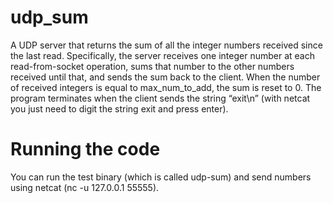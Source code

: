 # udp_sum
A UDP server that returns the sum of all the integer numbers received since the last read. Specifically, the server receives one integer number at each read-from-socket operation, sums that number to the other numbers received until that, and sends the sum back to the client. When the number of received integers is equal to max_num_to_add, the sum is reset to 0. The program terminates when the client sends the string “exit\n” (with netcat you just need to digit the string exit and press enter).

# Running the code
You can run the test binary (which is called udp-sum) and send numbers using netcat (nc -u 127.0.0.1 55555). 
